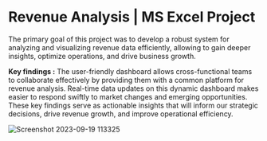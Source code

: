 # Revenue Analysis | MS Excel Project
The primary goal of this project was to develop a robust system for analyzing and visualizing revenue data efficiently, allowing to gain deeper insights, optimize operations, and drive business growth.

**Key findings :**  The user-friendly dashboard allows cross-functional teams to collaborate effectively by providing them with a common platform for revenue analysis. Real-time data updates on this dynamic dashboard makes easier to respond swiftly to market changes and emerging opportunities.
These key findings serve as actionable insights that will inform our strategic decisions, drive revenue growth, and improve operational efficiency.

![Screenshot 2023-09-19 113325](https://github.com/Raksharithika/excel_project/assets/145426445/f9a084fd-dfc2-4dd7-bfd3-d328be969384)
